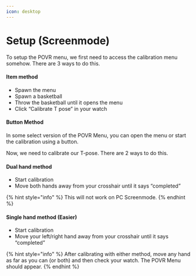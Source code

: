```yaml
---
icon: desktop
---
```


# Setup (Screenmode)

To setup the POVR menu, we first need to access the calibration menu somehow. There are 3 ways to do this.

#### Item method

* Spawn the menu
* Spawn a basketball
* Throw the basketball until it opens the menu
* Click “Calibrate T pose” in your watch

#### Button Method

In some select version of the POVR Menu, you can open the menu or start the calibration using a button.

Now, we need to calibrate our T-pose. There are 2 ways to do this.

#### Dual hand method

* Start calibration
* Move both hands away from your crosshair until it says “completed”

{% hint style="info" %}
This will not work on PC Screenmode.
{% endhint %}

#### Single hand method (Easier)

* Start calibration
* Move your left/right hand away from your crosshair until it says “completed”

{% hint style="info" %}
After calibrating with either method, move any hand as far as you can (or both) and then check your watch. The POVR Menu should appear.
{% endhint %}
